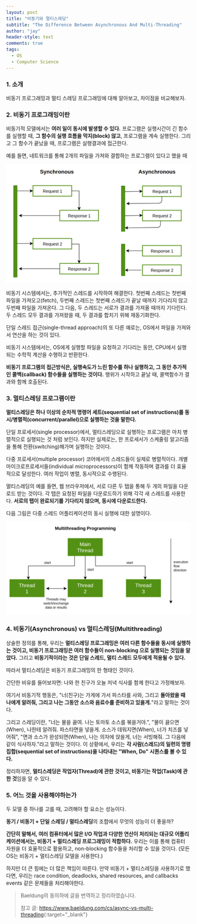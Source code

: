 ```yaml
---
layout: post
title: "비동기와 멀티스레딩"
subtitle: "The Difference Between Asynchronous And Multi-Threading"
author: "jay"
header-style: text
comments: true
tags:
  - OS
  - Computer Science
---
```


### 1. 소개

비동기 프로그래밍과 멀티 스레딩 프로그래밍에 대해 알아보고, 차이점을 비교해보자.

### 2. 비동기 프로그래밍이란

비동기적 모델에서는 **여러 일이 동시에 발생할 수 있다.** 프로그램은 실행시간이 긴 함수를 실행할 때, **그 함수의 실행 흐름을 막지(block) 않고**, 프로그램을 계속 실행한다. 그리고 그 함수가 끝났을 때, 프로그램은 실행결과에 접근한다. 

예를 들면, 네트워크를 통해 2개의 파일을 가져와 결합하는 프로그램이 있다고 했을 때

![sync-1024x658](\img\in-post\sync-1024x658.png)

비동기 시스템에서는, 추가적인 스레드를 시작하여 해결한다. 첫번째 스레드는 첫번째 파일을 가져오고(fetch), 두번째 스레드는 첫번째 스레드가 끝날 때까지 기다리지 않고 두번째 파일을 가져온다. 그 다음, 두 스레드는 서로가 결과를 가져올 때까지 기다린다. 두 스레드 모두 결과를 가져왔을 때, 두 결과를 합치기 위해 재동기화한다.

단일 스레드 접근(single-thread approach)의 또 다른 예로는, OS에서 파일을 가져와서 연산을 하는 것이 있다. 

비동기 시스템에서는, OS에게 실행할 파일을 요청하고 기다리는 동안, CPU에서 실행되는 수학적 계산을 수행하고 반환한다.

**비동기 프로그램의 접근방식은, 실행속도가 느린 함수를 하나 실행하고, 그 동안 추가적인 콜백(callback) 함수들을 실행하는 것이다.** 행위가 시작하고 끝날 때, 콜백함수가 결과와 함께 호출된다.

### 3. 멀티스레딩 프로그램이란

**멀티스레딩은 하나 이상의 순차적 명령어 세트(sequential set of instructions)를 동시/병렬적(concurrent/parallel)으로 실행하는 것을 말한다.**

단일 프로세서(single processor)에서, 멀티스레딩으로 실행하는 프로그램은 마치 병렬적으로 실행되는 것 처럼 보인다. 하지만 실제로는, 한 프로세서가 스케줄링 알고리즘을 통해 전환(switching)해가며 실행하는 것이다. 

다중 프로세서(multiple processor) 코어에서의 스레드들이 실제로 병렬적이다. 개별 마이크로프로세서들(individual microprocessors)이 함께 작동하며 결과를 더 효율적으로 달성한다. 여러 작업이 병렬, 동시적으로 수행된다.

멀티스레딩의 예를 들면, 웹 브라우저에서, 서로 다른 두 탭을 통해 두 개의 파일을 다운로드 받는 것이다. 각 탭은 요청된 파일을 다운로드하기 위해 각각 새 스레드를 사용한다. **서로의 탭이 완료되기를 기다리지 않으며, 동시에 다운로드한다.**

다음 그림은 다중 스레드 어플리케이션의 동시 실행에 대한 설명이다.

![multithreading-1024x514](\img\in-post\multithreading-1024x514.png)

### 4. 비동기(Asynchronous) vs 멀티스레딩(Multithreading)

상술한 정의를 통해, 우리는 **멀티스레딩 프로그래밍은 여러 다른 함수들을 동시에 실행하는 것이고, 비동기 프로그래밍은 여러 함수들이 non-blocking 으로 실행되는 것임을 알았다.** 그리고 **비동기적이라는 것은 단일 스레드, 멀티 스레드 모두에게 적용될 수 있다.**

따라서 멀티스레딩은 비동기 프로그래밍의 한 형태인 것이다.

간단한 비유를 들어보자면: 나와 한 친구가 오늘 저녁 식사를 함께 한다고 가정해보자.

여기서 비동기적 행동은, "너(친구)는 가게에 가서 파스타를 사와, 그리고 **돌아왔을 때 나에게 알려줘, 그리고 나는 그동안 소스와 음료수를 준비하고 있을게.**"라고 말하는 것이다.

그리고 스레딩이란, "너는 물을 끓여. 나는 토마토 소스를 볶을거야.", "물이 끓으면(When), 나한테 알려줘. 파스타면을 넣을게. 소스가 데워지면(When), 너가 치즈를 넣어줘", "면과 소스가 완성되면(When), 나는 의자에 앉을게, 너는 서빙해줘. 그 다음에 같이 식사하자."라고 말하는 것이다. 이 상황에서, 우리는 **각 사람(스레드)의 일련의 명령 집합(sequential set of instructions)을 나타내는 "When, Do" 시퀀스를 볼 수 있다.**

정리하자면, **멀티스레딩은 작업자(Thread)에 관한 것이고, 비동기는 작업(Task)에 관한 것**임을 알 수 있다. 

### 5. 어느 것을 사용해야하는가

두 모델 중 하나를 고를 때, 고려해야 할 요소는 성능이다.

**동기 / 비동기 + 단일 스레딩 / 멀티스레딩**의 조합에서 무엇의 성능이 더 좋을까?

**간단히 말해서, 여러 컴퓨터에서 많은 I/O 작업과 다양한 연산이 처리되는 대규모 어플리케이션에서는, 비동기 + 멀티스레딩 프로그래밍이 적합하다.** 우리는 이를 통해 컴퓨터 자원을 더 효율적으로 활용하고, non-blocking 함수들을 처리할 수 있을 것이다. (모든 OS는 비동기 + 멀티스레딩 모델을 사용한다.)

하지만 더 큰 힘에는 더 많은 책임이 따른다. 만약 비동기 + 멀티스레딩을 사용하기로 했다면, 우리는 race condition, deadlocks, shared resources, and callbacks events 같은 문제들을 처리해야한다.



> Baeldung의 동의하에 글을 번역하고 정리하였습니다.
>
> 참고 글: <https://www.baeldung.com/cs/async-vs-multi-threading>{:target="_blank"}